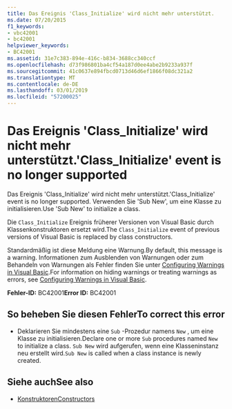 ```yaml
---
title: Das Ereignis 'Class_Initialize' wird nicht mehr unterstützt.
ms.date: 07/20/2015
f1_keywords:
- vbc42001
- bc42001
helpviewer_keywords:
- BC42001
ms.assetid: 31e7c383-894e-416c-b834-3688cc340ccf
ms.openlocfilehash: d73f986801ba4cf54a187d0ee4abe2b9233a937f
ms.sourcegitcommit: 41c0637e894fbcd0713d46d6ef1866f08dc321a2
ms.translationtype: MT
ms.contentlocale: de-DE
ms.lasthandoff: 03/01/2019
ms.locfileid: "57200025"
---
```

# <a name="classinitialize-event-is-no-longer-supported"></a><span data-ttu-id="b3d1d-102">Das Ereignis 'Class_Initialize' wird nicht mehr unterstützt.</span><span class="sxs-lookup"><span data-stu-id="b3d1d-102">'Class_Initialize' event is no longer supported</span></span>
<span data-ttu-id="b3d1d-103">Das Ereignis 'Class_Initialize' wird nicht mehr unterstützt.</span><span class="sxs-lookup"><span data-stu-id="b3d1d-103">'Class_Initialize' event is no longer supported.</span></span> <span data-ttu-id="b3d1d-104">Verwenden Sie 'Sub New', um eine Klasse zu initialisieren.</span><span class="sxs-lookup"><span data-stu-id="b3d1d-104">Use 'Sub New' to initialize a class.</span></span>  
  
 <span data-ttu-id="b3d1d-105">Die `Class_Initialize` Ereignis früherer Versionen von Visual Basic durch Klassenkonstruktoren ersetzt wird.</span><span class="sxs-lookup"><span data-stu-id="b3d1d-105">The `Class_Initialize` event of previous versions of Visual Basic is replaced by class constructors.</span></span>  
  
 <span data-ttu-id="b3d1d-106">Standardmäßig ist diese Meldung eine Warnung.</span><span class="sxs-lookup"><span data-stu-id="b3d1d-106">By default, this message is a warning.</span></span> <span data-ttu-id="b3d1d-107">Informationen zum Ausblenden von Warnungen oder zum Behandeln von Warnungen als Fehler finden Sie unter [Configuring Warnings in Visual Basic](/visualstudio/ide/configuring-warnings-in-visual-basic).</span><span class="sxs-lookup"><span data-stu-id="b3d1d-107">For information on hiding warnings or treating warnings as errors, see [Configuring Warnings in Visual Basic](/visualstudio/ide/configuring-warnings-in-visual-basic).</span></span>  
  
 <span data-ttu-id="b3d1d-108">**Fehler-ID:** BC42001</span><span class="sxs-lookup"><span data-stu-id="b3d1d-108">**Error ID:** BC42001</span></span>  
  
## <a name="to-correct-this-error"></a><span data-ttu-id="b3d1d-109">So beheben Sie diesen Fehler</span><span class="sxs-lookup"><span data-stu-id="b3d1d-109">To correct this error</span></span>  
  
-   <span data-ttu-id="b3d1d-110">Deklarieren Sie mindestens eine `Sub` -Prozedur namens `New` , um eine Klasse zu initialisieren.</span><span class="sxs-lookup"><span data-stu-id="b3d1d-110">Declare one or more `Sub` procedures named `New` to initialize a class.</span></span> <span data-ttu-id="b3d1d-111">`Sub New` wird aufgerufen, wenn eine Klasseninstanz neu erstellt wird.</span><span class="sxs-lookup"><span data-stu-id="b3d1d-111">`Sub New` is called when a class instance is newly created.</span></span>  
  
## <a name="see-also"></a><span data-ttu-id="b3d1d-112">Siehe auch</span><span class="sxs-lookup"><span data-stu-id="b3d1d-112">See also</span></span>

- [<span data-ttu-id="b3d1d-113">Konstruktoren</span><span class="sxs-lookup"><span data-stu-id="b3d1d-113">Constructors</span></span>](../programming-guide/concepts/object-oriented-programming.md#constructors)
